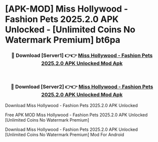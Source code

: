 # [APK-MOD] Miss Hollywood - Fashion Pets 2025.2.0 APK Unlocked - [Unlimited Coins No Watermark Premium] bt6pa



<div align="center">
<h3>🔴 Download [Server1] 👉👉 <a href="https://momento.my/?title=Miss_Hollywood_-_Fashion_Pets_2025.2.0_APK_Unlocked">Miss Hollywood - Fashion Pets 2025.2.0 APK Unlocked Mod Apk</a></h3><br>

<h3>🔴 Download [Server2] 👉👉 <a href="https://momento.my/?title=Miss_Hollywood_-_Fashion_Pets_2025.2.0_APK_Unlocked">Miss Hollywood - Fashion Pets 2025.2.0 APK Unlocked Mod Apk</a></h3>
</div>



Download Miss Hollywood - Fashion Pets 2025.2.0 APK Unlocked 

Free APK MOD Miss Hollywood - Fashion Pets 2025.2.0 APK Unlocked [Unlimited Coins No Watermark Premium]

Download Miss Hollywood - Fashion Pets 2025.2.0 APK Unlocked [Unlimited Coins No Watermark Premium] Mod For Android
